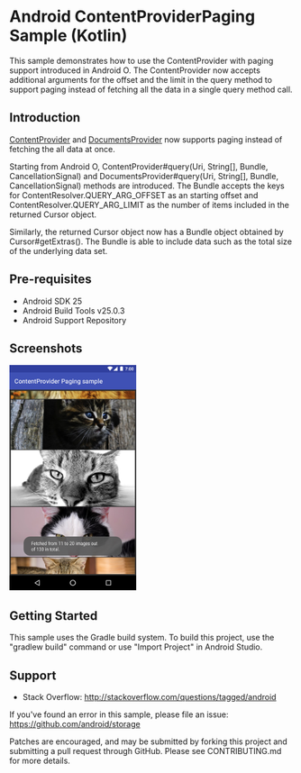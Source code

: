 Android ContentProviderPaging Sample (Kotlin)
===================================

This sample demonstrates how to use the ContentProvider with paging support introduced
in Android O. The ContentProvider now accepts additional arguments for the offset and
the limit in the query method to support paging instead of fetching all the data in
a single query method call.

Introduction
------------

[ContentProvider][1] and [DocumentsProvider][2] now supports paging instead of fetching the all
data at once.

Starting from Android O, ContentProvider#query(Uri, String[], Bundle, CancellationSignal) and
DocumentsProvider#query(Uri, String[], Bundle, CancellationSignal) methods are introduced.
The Bundle accepts the keys for ContentResolver.QUERY_ARG_OFFSET as an starting offset and
ContentResolver.QUERY_ARG_LIMIT as the number of items included in the returned Cursor object.

Similarly, the returned Cursor object now has a Bundle object obtained by Cursor#getExtras().
The Bundle is able to include data such as the  total size of the underlying data set.

[1]: https://developer.android.com/reference/android/content/ContentProvider.html
[2]: https://developer.android.com/reference/android/provider/DocumentsProvider.html

Pre-requisites
--------------

- Android SDK 25
- Android Build Tools v25.0.3
- Android Support Repository

Screenshots
-------------

<img src="screenshots/screenshot-1.png" height="400" alt="Screenshot"/> 

Getting Started
---------------

This sample uses the Gradle build system. To build this project, use the
"gradlew build" command or use "Import Project" in Android Studio.

Support
-------

- Stack Overflow: http://stackoverflow.com/questions/tagged/android

If you've found an error in this sample, please file an issue:
https://github.com/android/storage

Patches are encouraged, and may be submitted by forking this project and
submitting a pull request through GitHub. Please see CONTRIBUTING.md for more details.
